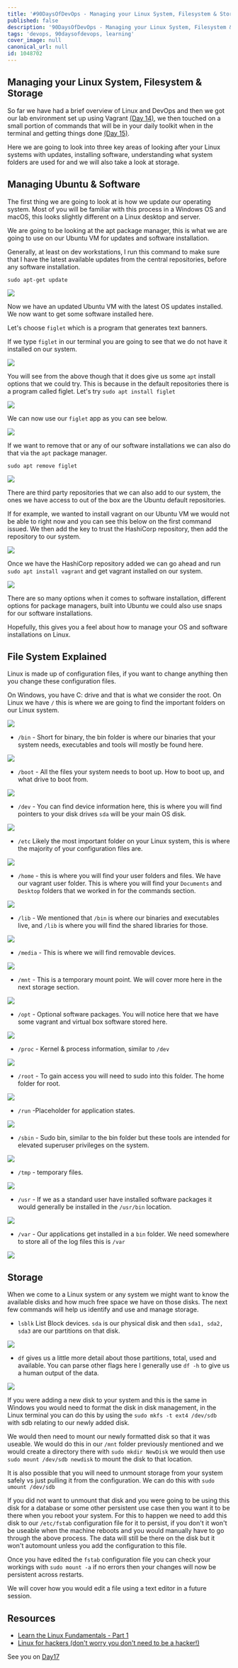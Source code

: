 ```yaml
---
title: '#90DaysOfDevOps - Managing your Linux System, Filesystem & Storage - Day 16'
published: false
description: '90DaysOfDevOps - Managing your Linux System, Filesystem & Storage'
tags: 'devops, 90daysofdevops, learning'
cover_image: null
canonical_url: null
id: 1048702
---
```


## Managing your Linux System, Filesystem & Storage

So far we have had a brief overview of Linux and DevOps and then we got our lab environment set up using Vagrant [(Day 14)](day14.md), we then touched on a small portion of commands that will be in your daily toolkit when in the terminal and getting things done [(Day 15)](day15.md).

Here we are going to look into three key areas of looking after your Linux systems with updates, installing software, understanding what system folders are used for and we will also take a look at storage.

## Managing Ubuntu & Software

The first thing we are going to look at is how we update our operating system. Most of you will be familiar with this process in a Windows OS and macOS, this looks slightly different on a Linux desktop and server.

We are going to be looking at the apt package manager, this is what we are going to use on our Ubuntu VM for updates and software installation.

Generally, at least on dev workstations, I run this command to make sure that I have the latest available updates from the central repositories, before any software installation.

`sudo apt-get update`

![](Images/Day16_Linux1.png)

Now we have an updated Ubuntu VM with the latest OS updates installed. We now want to get some software installed here.

Let's choose `figlet` which is a program that generates text banners.

If we type `figlet` in our terminal you are going to see that we do not have it installed on our system.

![](Images/Day16_Linux2.png)

You will see from the above though that it does give us some `apt` install options that we could try. This is because in the default repositories there is a program called figlet. Let's try `sudo apt install figlet`

![](Images/Day16_Linux3.png)

We can now use our `figlet` app as you can see below.

![](Images/Day16_Linux4.png)

If we want to remove that or any of our software installations we can also do that via the `apt` package manager.

`sudo apt remove figlet`

![](Images/Day16_Linux5.png)

There are third party repositories that we can also add to our system, the ones we have access to out of the box are the Ubuntu default repositories.

If for example, we wanted to install vagrant on our Ubuntu VM we would not be able to right now and you can see this below on the first command issued. We then add the key to trust the HashiCorp repository, then add the repository to our system.

![](Images/Day16_Linux6.png)

Once we have the HashiCorp repository added we can go ahead and run `sudo apt install vagrant` and get vagrant installed on our system.

![](Images/Day16_Linux7.png)

There are so many options when it comes to software installation, different options for package managers, built into Ubuntu we could also use snaps for our software installations.

Hopefully, this gives you a feel about how to manage your OS and software installations on Linux.

## File System Explained

Linux is made up of configuration files, if you want to change anything then you change these configuration files.

On Windows, you have C: drive and that is what we consider the root. On Linux we have `/` this is where we are going to find the important folders on our Linux system.

![](Images/Day16_Linux8.png)

- `/bin` - Short for binary, the bin folder is where our binaries that your system needs, executables and tools will mostly be found here.

![](Images/Day16_Linux9.png)

- `/boot` - All the files your system needs to boot up. How to boot up, and what drive to boot from.

![](Images/Day16_Linux10.png)

- `/dev` - You can find device information here, this is where you will find pointers to your disk drives `sda` will be your main OS disk.

![](Images/Day16_Linux11.png)

- `/etc` Likely the most important folder on your Linux system, this is where the majority of your configuration files are.

![](Images/Day16_Linux12.png)

- `/home` - this is where you will find your user folders and files. We have our vagrant user folder. This is where you will find your `Documents` and `Desktop` folders that we worked in for the commands section.

![](Images/Day16_Linux13.png)

- `/lib` - We mentioned that `/bin` is where our binaries and executables live, and `/lib` is where you will find the shared libraries for those.

![](Images/Day16_Linux14.png)

- `/media` - This is where we will find removable devices.

![](Images/Day16_Linux15.png)

- `/mnt` - This is a temporary mount point. We will cover more here in the next storage section.

![](Images/Day16_Linux16.png)

- `/opt` - Optional software packages. You will notice here that we have some vagrant and virtual box software stored here.

![](Images/Day16_Linux17.png)

- `/proc` - Kernel & process information, similar to `/dev`

![](Images/Day16_Linux18.png)

- `/root` - To gain access you will need to sudo into this folder. The home folder for root.

![](Images/Day16_Linux19.png)

- `/run` -Placeholder for application states.

![](Images/Day16_Linux20.png)

- `/sbin` - Sudo bin, similar to the bin folder but these tools are intended for elevated superuser privileges on the system.

![](Images/Day16_Linux21.png)

- `/tmp` - temporary files.

![](Images/Day16_Linux22.png)

- `/usr` - If we as a standard user have installed software packages it would generally be installed in the `/usr/bin` location.

![](Images/Day16_Linux23.png)

- `/var` - Our applications get installed in a `bin` folder. We need somewhere to store all of the log files this is `/var`

![](Images/Day16_Linux24.png)

## Storage

When we come to a Linux system or any system we might want to know the available disks and how much free space we have on those disks. The next few commands will help us identify and use and manage storage.

- `lsblk` List Block devices. `sda` is our physical disk and then `sda1, sda2, sda3` are our partitions on that disk.

![](Images/Day16_Linux25.png)

- `df` gives us a little more detail about those partitions, total, used and available. You can parse other flags here I generally use `df -h` to give us a human output of the data.

![](Images/Day16_Linux26.png)

If you were adding a new disk to your system and this is the same in Windows you would need to format the disk in disk management, in the Linux terminal you can do this by using the `sudo mkfs -t ext4 /dev/sdb` with sdb relating to our newly added disk.

We would then need to mount our newly formatted disk so that it was useable. We would do this in our `/mnt` folder previously mentioned and we would create a directory there with `sudo mkdir NewDisk` we would then use `sudo mount /dev/sdb newdisk` to mount the disk to that location.

It is also possible that you will need to unmount storage from your system safely vs just pulling it from the configuration. We can do this with `sudo umount /dev/sdb`

If you did not want to unmount that disk and you were going to be using this disk for a database or some other persistent use case then you want it to be there when you reboot your system. For this to happen we need to add this disk to our `/etc/fstab` configuration file for it to persist, if you don't it won't be useable when the machine reboots and you would manually have to go through the above process. The data will still be there on the disk but it won't automount unless you add the configuration to this file.

Once you have edited the `fstab` configuration file you can check your workings with `sudo mount -a` if no errors then your changes will now be persistent across restarts.

We will cover how you would edit a file using a text editor in a future session.

## Resources

- [Learn the Linux Fundamentals - Part 1](https://www.youtube.com/watch?v=kPylihJRG70)
- [Linux for hackers (don't worry you don't need to be a hacker!)](https://www.youtube.com/watch?v=VbEx7B_PTOE)

See you on [Day17](/90dayspractical/90DaysOfDevOps/2022/Days/day17.md)
